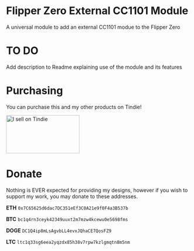 # Flipper Zero External CC1101 Module
A universal module to add an external CC1101 modue to the Flipper Zero

# TO DO
Add description to Readme explaining use of the module and its features


# Purchasing
You can purchase this and my other products on Tindie!

<a href="https://www.tindie.com/stores/water_ghoul/?ref=offsite_badges&utm_source=sellers_Water_Ghoul&utm_medium=badges&utm_campaign=badge_large"><img src="https://d2ss6ovg47m0r5.cloudfront.net/badges/tindie-larges.png" alt="I sell on Tindie" width="200" height="104"></a>


# Donate
Nothing is EVER expected for providing my designs, however if you wish to support my work, you may donate to these addresses.

**ETH** ``0x7C65625d6dac7DC351eEf3C0A21e9f0F4a3B537b``

**BTC** ``bc1q4rn3ceyk42349uuxt2m7mzw4kcewu0e5698fms``

**DOGE** ``DC1Q4ip8mLsAgvbLL4evxJQhaCE7QosFZ9``

**LTC** ``ltc1q33sg6eea2yqzdx85h38v7rpw7kzlgmqtn8m5nm``
